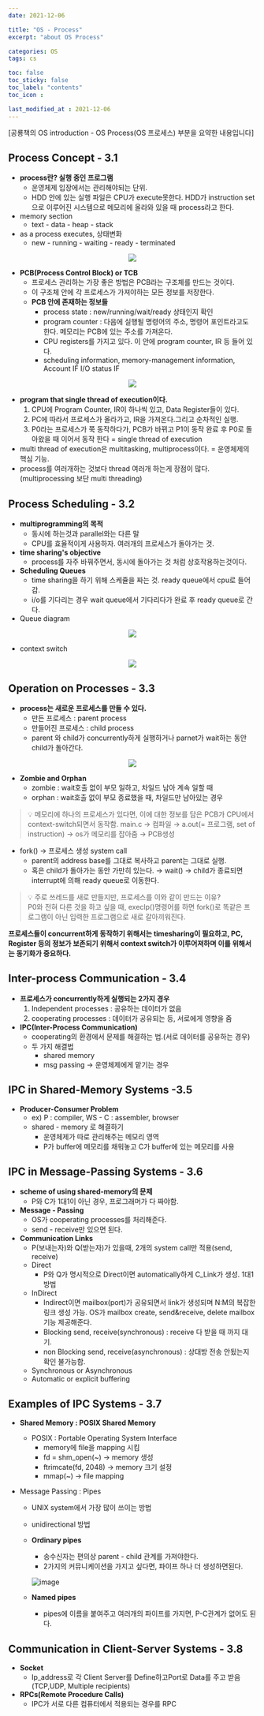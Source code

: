 ```yaml
---
date: 2021-12-06

title: "OS - Process"
excerpt: "about OS Process"

categories: OS
tags: cs

toc: false  
toc_sticky: false
toc_label: "contents"
toc_icon : 

last_modified_at : 2021-12-06
---
```


[공룡책의 OS introduction - OS Process(OS 프로세스) 부분을 요약한 내용입니다]

## Process Concept - 3.1
- **process란? 실행 중인 프로그램** 
    - 운영체제 입장에서는 관리해야되는  단위.
    - HDD 안에 있는 실행 파일은 CPU가 execute못한다. HDD가 instruction set으로 이루어진 시스템으로 메모리에 올라와 있을 때 process라고 한다.
- memory section
    - text - data - heap - stack
- as a process executes, 상태변화
    - new - running -  waiting - ready - terminated
    
<p align = "center">
<img src = "https://user-images.githubusercontent.com/70089259/144798868-81ca28d5-c3bd-415a-82ac-a72dd65e0335.png">
</p>

    
- **PCB(Process Control Block) or TCB**
    - 프로세스 관리하는 가장 좋은 방법은 PCB라는 구조체를 만드는 것이다.
    - 이 구조체 안에 각 프로세스가 가져야하는 모든 정보를 저장한다.
    - **PCB 안에 존재하는 정보들**
        - process state : new/running/wait/ready 상태인지 확인
        - program counter : 다음에 실행될 명령어의 주소, 명령어 포인트라고도 한다. 메모리는  PCB에 있는 주소를 가져온다.
        - CPU registers를 가지고 있다. 이 안에 program counter, IR 등 들어 있다.
        - scheduling information, memory-management information, Account IF I/O status IF

<p align = "center">
<img src = "https://user-images.githubusercontent.com/70089259/144799044-c8be1ba4-1fd7-4843-8732-c3d8d7afb130.png">
</p>
            
            
- **program that single thread of execution이다.**
    1. CPU에 Program Counter, IR이 하나씩 있고, Data Register들이 있다. 
    2. PC에 따라서 프로세스가 올라가고, IR을 가져온다.그리고 순차적인 실행. 
    3. P0라는 프로세스가 쭉 동작하다가, PCB가 바뀌고 P1이 동작 완료 후 P0로 돌아왔을 때 이어서 동작 한다 = single thread of execution
- multi thread of execution은 multitasking, multiprocess이다. = 운영체제의 핵심 기능.
- process를 여러개하는 것보다 thread 여러개 하는게 장점이 많다.(multiprocessing 보단 multi threading)
    
## Process Scheduling - 3.2
- **multiprogramming의 목적**
    - 동시에 하는것과 parallel와는 다른 말
    - CPU를 효율적이게 사용하자. 여러개의 프로세스가 돌아가는 것.
- **time sharing's objective**
    - process를 자주 바꿔주면서, 동시에 돌아가는 것 처럼 상호작용하는것이다.
- **Scheduling Queues**
    - time sharing을 하기 위해 스케쥴을 짜는 것. ready queue에서 cpu로 들어감.
    - i/o를 기다리는 경우 wait queue에서 기다리다가 완료 후  ready queue로 간다.
- Queue diagram
<p align = "center">
<img src = "https://user-images.githubusercontent.com/70089259/144799285-cd66f5d5-1e70-45da-bf59-a1daa096c9bc.png">
</p>

- context switch
<p align = "center">
<img src = "https://user-images.githubusercontent.com/70089259/144799300-bfd0886a-8363-4c75-b040-1b1515e06a6e.png">
</p>



## Operation on Processes - 3.3
- **process는 새로운 프로세스를 만들 수 있다.**
    - 만든 프로세스 : parent process
    - 만들어진 프로세스 : child process
    - parent 와 child가 concurrently하게 실행하거나 parnet가 wait하는 동안 child가 돌아간다.
<p align = "center">
<img src = "https://user-images.githubusercontent.com/70089259/144799430-3cdc463f-5a12-4ed0-9920-f736d5b8e7c7.png">
</p>

    
- **Zombie and Orphan**
    - zombie : wait호출 없이 부모 일하고, 차일드 남아 계속 일할 때
    - orphan :  wait호출 없이 부모 종료했을 때, 차일드만 남아있는 경우


> 💡 메모리에 하나의 프로세스가 있다면, 이에 대한 정보를 담은 PCB가 CPU에서 context-switch되면서 동작함.
main.c → 컴파일 → a.out(= 프로그램, set of instruction) → os가 메모리를 잡아줌  → PCB생성




- fork() → 프로세스 생성 system call
    - parent의 address base를 그대로 복사하고 parent는 그대로 실행.
    - 혹은 child가 돌아가는 동안 가만히 있는다. → wait() → child가 종료되면 interrupt에 의해 ready queue로 이동한다.



>💡 주로 쓰레드를 새로 만들지만, 프로세스를 이와 같이 만드는 이유?  
     P0와 전혀 다른 것을 하고 싶을 때, execlp()명령어를 하면 fork()로 똑같은 프로그램이 아닌 입력한 프로그램으로 새로 갈아끼워진다.




**프로세스들이 concurrent하게 동작하기 위해서는 timesharing이 필요하고, PC, Register 등의 정보가 보존되기 위해서 context switch가 이루어져하며 이를 위해서는 동기화가 중요하다.**
    
## Inter-process Communication - 3.4
- **프로세스가 concurrently하게 실행되는 2가지 경우**
    1. Independent processes : 공유하는 데이터가 없음
    2. cooperating processes : 데이터가 공유되는 등, 서로에게 영향을 줌
- **IPC(Inter-Process Communication)**
    - cooperating의 환경에서 문제를 해결하는 법.(서로 데이터를 공유하는 경우)
    - 두 가지 해결법
        - shared memory
        - msg passing → 운영체제에게 맡기는 경우
## IPC in Shared-Memory Systems -3.5
- **Producer-Consumer Problem**
    - ex) P : compiler, WS - C : assembler, browser
    - shared - memory 로 해결하기
        - 운영체제가 따로 관리해주는 메모리 영역
        - P가 buffer에 메모리를 채워놓고 C가 buffer에 있는 메모리를 사용
## IPC in Message-Passing Systems - 3.6
- **scheme of using shared-memory의 문제**
    - P와 C가 1대1이 아닌 경우, 프로그래머가 다 짜야함.
- **Message - Passing**
    - OS가 cooperating processes를 처리해준다.
    - send - receive만 있으면 된다.
- **Communication Links**
    - P(보내는자)와 Q(받는자)가 있을때, 2개의 system call만 적용(send, receive)
    - Direct
        - P와 Q가 명시적으로 Direct이면 automatically하게 C_Link가 생성. 1대1 방법
    - InDirect
        - Indirect이면  mailbox(port)가 공유되면서 link가 생성되며 N:M의 복잡한 링크 생성 가능. OS가 mailbox create, send&receive, delete mailbox 기능 제공해준다.
        - Blocking send, receive(synchronous) : receive 다 받을 때 까지 대기.
        - non Blocking send, receive(asynchronous) : 상대방 전송 안됬는지 확인 불가능함.
    - Synchronous or Asynchronous
    - Automatic or explicit buffering
        
## Examples of IPC Systems - 3.7
- **Shared Memory : POSIX Shared Memory**
    - POSIX : Portable Operating System Interface
        - memory에 file을 mapping 시킴
        - fd = shm_open(~) → memory 생성
        - ftrimcate(fd, 2048) → memory 크기 설정
        - mmap(~) → file mapping
        
- Message Passing : Pipes
    - UNIX system에서 가장 많이 쓰이는 방법
    - unidirectional 방법
    - **Ordinary pipes**
        - 송수신자는 편의상 parent - child 관계를 가져야한다.
        - 2가지의 커뮤니케이션을 가지고 싶다면, 파이프 하나 더 생성하면된다.
        
        ![image](https://user-images.githubusercontent.com/70089259/144799991-b1de5c6e-3d62-4912-9349-6bd97ff81de5.png)
        
    - **Named pipes**
        - pipes에 이름을 붙여주고 여러개의 파이프를 가지면, P-C관계가 없어도 된다.
        
## Communication in Client-Server Systems - 3.8
- **Socket**
    - Ip_address로 각 Client Server를 Define하고Port로 Data를 주고 받음(TCP,UDP, Multiple recipients)
- **RPCs(Remote Procedure Calls)**
    - IPC가 서로 다른 컴퓨터에서 적용되는 경우를 RPC